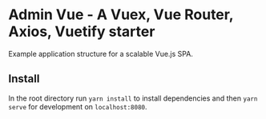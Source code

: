 # Admin Vue - A Vuex, Vue Router, Axios, Vuetify starter

Example application structure for a scalable Vue.js SPA. 

## Install

In the root directory run `yarn install` to install dependencies and then `yarn serve` for development on `localhost:8080`. 

